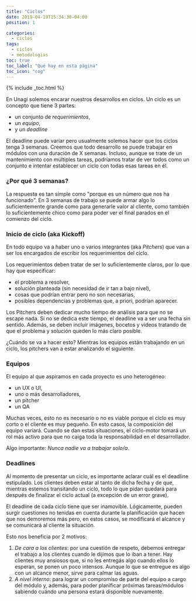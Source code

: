 ```yaml
---
title: "Ciclos"
date: 2019-04-19T15:34:30-04:00
position: 1

categories:
  - ciclos
tags:
  - ciclos
  - metodologias
toc: true
toc_label: "Qué hay en esta página"
toc_icon: "cog"
---
```


{% include _toc.html %}

En Unagi solemos encarar nuestros desarrollos en ciclos. Un ciclo es un concepto que tiene 3 partes:
* un conjunto de *requerimientos*,
* un *equipo*,
* y un *deadline*

El deadline puede variar pero usualmente solemos hacer que los ciclos tenga 3 semanas.
Creemos que todo desarrollo se puede trabajar en módulos con una duración de X semanas. Incluso, aunque se trate de un mantenimiento con múltiples tareas, podríamos tratar de ver todos como un conjunto e intentar establecer un ciclo con todas esas tareas en él.

### ¿Por qué 3 semanas?
La respuesta es tan simple como "porque es un número que nos ha funcionado". En 3 semanas de trabajo se puede armar algo lo suficientemente grande como para generarle valor al cliente, como también lo suficientemente chico como para poder ver el final parados en el comienzo del ciclo.

### Inicio de ciclo (aka  Kickoff)
En todo equipo va a haber uno o varios integrantes (aka *Pitchers*) que van a ser los encargados de escribir los requerimientos del ciclo.

Los requerimientos deben tratar de ser lo suficientemente claros, por lo que hay que especificar:
- el problema a resolver,
- solución planteada (sin necesidad de ir tan a bajo nivel),
- cosas que podrían entrar pero no son necesarias,
- posibles dependencias y problemas que, a priori, podrían aparecer.

Los Pitchers deben dedicar mucho tiempo de análisis para que no se escape nada. Si no se dedica este tiempo, el deadline va a ser una fecha sin sentido.
Además, se deben incluir imágenes, bocetos y videos tratando de que el problema y solución queden lo más claro posible.

¿Cuándo se va a hacer esto? Mientras los equipos están trabajando en un ciclo, los pitchers van a estar analizando el siguiente.

### Equipos
El equipo al que aspiramos en cada proyecto es uno heterogéneo:
- un UX o UI,
- uno o más desarrolladores,
- un pitcher
- un QA

Muchas veces, esto no es necesario o no es viable porque el ciclo es muy corto o el cliente es muy pequeño. En esto casos, la composición del equipo variará.
Cuando se dan estas situaciones, el ciclo-motor tomará un rol más activo para que no caiga toda la responsabilidad en el desarrollador.

Algo importante: *Nunca nadie va a trabajar solo/a*.

### Deadlines
Al momento de presentar un ciclo, es importante aclarar cuál es el deadline estipulado. Los clientes deben estar al tanto de dicha fecha y de que, mientras estemos transitando un ciclo, todo lo que pidan quedará para después de finalizar el ciclo actual (a excepción de un error grave).

El deadline de cada ciclo tiene que ser inamovible. Lógicamente, pueden surgir cuestiones no tenidas en cuenta durante la planificación que hacen que nos demoremos más pero, en estos casos, se modificará el alcance y se comunicará al cliente la situación.

Esto nos beneficia por 2 motivos:

1. _De cara a los clientes_: por una cuestión de respeto, debemos entregar el trabajo a los clientes cuando le dijimos que lo iban a tener. Hay clientes muy ansiosos que, si no les entregás algo cuando ellos lo esperan, se ponen un poco intensos. Aunque lo que se entregue es algo con un alcance menor, sirve para calmar las aguas.
2. _A nivel interno_: para lograr un compromiso de parte del equipo a cargo del módulo y, además, para poder planificar próximas tareas/módulos sabiendo cuándo una persona estará disponible nuevamente.

